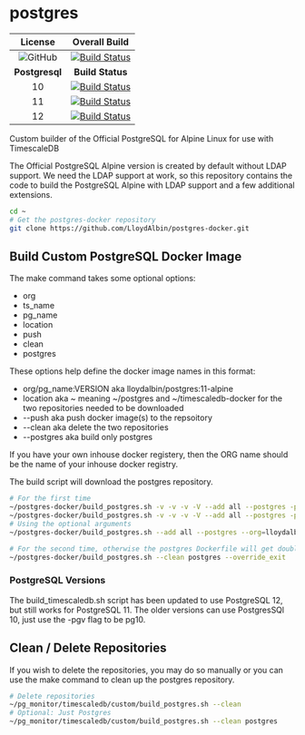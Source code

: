 # postgres

|License|Overall Build|
|:---:|:---:|
|![GitHub](https://img.shields.io/github/license/LloydAlbin/pg_monitor)|[![Build Status](https://www.travis-ci.org/LloydAlbin/pg_monitor.svg?branch=master)](https://www.travis-ci.org/LloydAlbin/pg_monitor/builds)|
|**Postgresql**|**Build Status**|
|10|[![Build Status](https://travis-matrix-badges.herokuapp.com/repos/LloydAlbin/postgres-docker/branches/master/1)](https://www.travis-ci.org/LloydAlbin/postgres-docker/builds)|
|11|[![Build Status](https://travis-matrix-badges.herokuapp.com/repos/LloydAlbin/postgres-docker/branches/master/2)](https://www.travis-ci.org/LloydAlbin/postgres-docker/builds)|
|12|[![Build Status](https://travis-matrix-badges.herokuapp.com/repos/LloydAlbin/postgres-docker/branches/master/3)](https://www.travis-ci.org/LloydAlbin/postgres-docker/builds)|

Custom builder of the Official PostgreSQL for Alpine Linux for use with TimescaleDB

The Official PostgreSQL Alpine version is created by default without LDAP support. We need the LDAP support at work, so this repository contains the code to build the PostgreSQL Alpine with LDAP support and a few additional extensions.

```bash
cd ~
# Get the postgres-docker repository
git clone https://github.com/LloydAlbin/postgres-docker.git
```

## Build Custom PostgreSQL Docker Image

The make command takes some optional options:

* org
* ts_name
* pg_name
* location
* push
* clean
* postgres

These options help define the docker image names in this format:

* org/pg_name:VERSION aka lloydalbin/postgres:11-alpine
* location aka ~ meaning ~/postgres and ~/timescaledb-docker for the two repositories needed to be downloaded
* --push aka push docker image(s) to the repsoitory
* --clean aka delete the two repositories
* --postgres aka build only postgres

If you have your own inhouse docker registery, then the ORG name should be the name of your inhouse docker registry.

The build script will download the postgres repository.

```bash
# For the first time
~/postgres-docker/build_postgres.sh -v -v -v -V --add all --postgres -pgv pg11
~/postgres-docker/build_postgres.sh -v -v -v -V --add all --postgres -pgv pg12
# Using the optional arguments
~/postgres-docker/build_postgres.sh --add all --postgres --org=lloydalbin ---pg_name=postgres

# For the second time, otherwise the postgres Dockerfile will get double patched.
~/postgres-docker/build_postgres.sh --clean postgres --override_exit
```

### PostgreSQL Versions

The build_timescaledb.sh script has been updated to use PostgreSQL 12, but still works for PostgreSQL 11. The older versions can use PostgresSQl 10, just use the -pgv flag to be pg10.

## Clean / Delete Repositories

If you wish to delete the repositories, you may do so manually or you can use the make command to clean up the postgres repository.

```bash
# Delete repositories
~/pg_monitor/timescaledb/custom/build_postgres.sh --clean
# Optional: Just Postgres
~/pg_monitor/timescaledb/custom/build_postgres.sh --clean postgres
```
